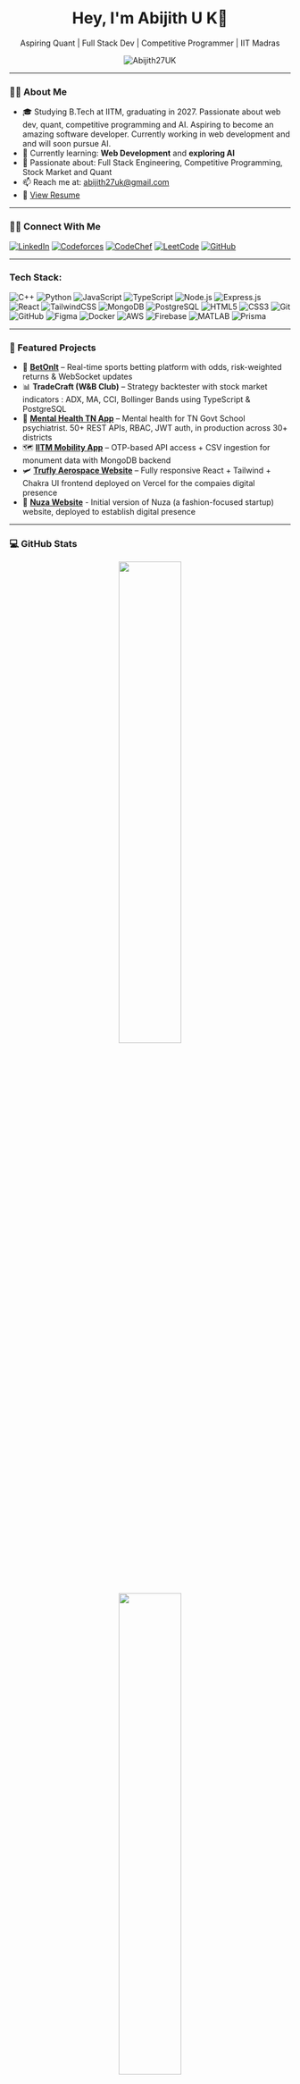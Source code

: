 <h1 align="center">Hey, I'm Abijith U K👋</h1>
<p align="center">Aspiring Quant | Full Stack Dev | Competitive Programmer | IIT Madras</p>

<p align="center">
  <img src="https://komarev.com/ghpvc/?username=Abijith27UK&label=Profile%20views&color=0e75b6&style=flat" alt="Abijith27UK" />
</p>

---

### 👨‍🎓 About Me

- 🎓 Studying B.Tech at IITM, graduating in 2027. Passionate about web dev, quant, competitive programming and AI. Aspiring to become an amazing software developer. Currently working in web development and  and will soon pursue AI.
- 🌱 Currently learning: **Web Development** and **exploring AI**
- 🚀 Passionate about: Full Stack Engineering, Competitive Programming, Stock Market and Quant
- 📫 Reach me at: [abijith27uk@gmail.com](mailto:abijith27uk@gmail.com)
- 📄 [View Resume](https://drive.google.com/file/d/1vrztTj1gMyehM13z6hamd1NWUV_aEcSV/view?usp=sharing)


---

### 🧑‍💻 Connect With Me

[![LinkedIn](https://img.shields.io/badge/LinkedIn-abijithuk-blue?style=for-the-badge&logo=linkedin)](https://www.linkedin.com/in/abijithuk)
[![Codeforces](https://img.shields.io/badge/Codeforces-Expert-orange?style=for-the-badge&logo=codeforces)](https://codeforces.com/profile/Abijith27UK)
[![CodeChef](https://img.shields.io/badge/CodeChef-3%E2%AD%90-brown?style=for-the-badge&logo=codechef)](https://www.codechef.com/users/abijith27uk)
[![LeetCode](https://img.shields.io/badge/LeetCode-Active-yellow?style=for-the-badge&logo=leetcode)](https://leetcode.com/u/Abijith27UK/)
[![GitHub](https://img.shields.io/badge/GitHub-Abijith27UK-black?style=for-the-badge&logo=github)](https://github.com/Abijith27UK)


---

###  Tech Stack:

![C++](https://img.shields.io/badge/C++-00599C?style=for-the-badge&logo=c%2B%2B&logoColor=white)
![Python](https://img.shields.io/badge/Python-3776AB?style=for-the-badge&logo=python&logoColor=white)
![JavaScript](https://img.shields.io/badge/JavaScript-F7DF1E?style=for-the-badge&logo=javascript&logoColor=black)
![TypeScript](https://img.shields.io/badge/TypeScript-3178C6?style=for-the-badge&logo=typescript&logoColor=white)
![Node.js](https://img.shields.io/badge/Node.js-339933?style=for-the-badge&logo=nodedotjs&logoColor=white)
![Express.js](https://img.shields.io/badge/Express.js-black?style=for-the-badge&logo=express&logoColor=white)
![React](https://img.shields.io/badge/React-20232A?style=for-the-badge&logo=react&logoColor=61DAFB)
![TailwindCSS](https://img.shields.io/badge/TailwindCSS-38B2AC?style=for-the-badge&logo=tailwind-css&logoColor=white)
![MongoDB](https://img.shields.io/badge/MongoDB-4EA94B?style=for-the-badge&logo=mongodb&logoColor=white)
![PostgreSQL](https://img.shields.io/badge/PostgreSQL-316192?style=for-the-badge&logo=postgresql&logoColor=white)
![HTML5](https://img.shields.io/badge/HTML5-E34F26?style=for-the-badge&logo=html5&logoColor=white)
![CSS3](https://img.shields.io/badge/CSS3-1572B6?style=for-the-badge&logo=css3&logoColor=white)
![Git](https://img.shields.io/badge/Git-F05032?style=for-the-badge&logo=git&logoColor=white)
![GitHub](https://img.shields.io/badge/GitHub-181717?style=for-the-badge&logo=github&logoColor=white)
![Figma](https://img.shields.io/badge/Figma-F24E1E?style=for-the-badge&logo=figma&logoColor=white)
![Docker](https://img.shields.io/badge/Docker-2496ED?style=for-the-badge&logo=docker&logoColor=white)
![AWS](https://img.shields.io/badge/AWS-232F3E?style=for-the-badge&logo=amazonaws&logoColor=white)
![Firebase](https://img.shields.io/badge/Firebase-FFCA28?style=for-the-badge&logo=firebase&logoColor=black)
![MATLAB](https://img.shields.io/badge/MATLAB-0076A8?style=for-the-badge&logo=mathworks&logoColor=white)
![Prisma](https://img.shields.io/badge/Prisma-2D3748?style=for-the-badge&logo=prisma&logoColor=white)


---

### 🚀 Featured Projects

- 🎯 **[BetOnIt](https://github.com/Abijith27UK/BetOnIt)** – Real-time sports betting platform with odds, risk-weighted returns & WebSocket updates  
- 📊 **TradeCraft (W&B Club)** – Strategy backtester with stock market indicators : ADX, MA, CCI, Bollinger Bands using TypeScript & PostgreSQL  
- 🧠 **[Mental Health TN App](https://github.com/Aadharcode/Mental-Health-TN-Gov)** – Mental health for TN Govt School psychiatrist. 50+ REST APIs, RBAC, JWT auth, in production across 30+ districts  
- 🗺️ **[IITM Mobility App](https://github.com/Aadharcode/IIT-Madras-Mobility-App-Backend)** – OTP-based API access + CSV ingestion for monument data with MongoDB backend  
- 🛩️ **[Trufly Aerospace Website](https://www.truflyaerospace.com/)** – Fully responsive React + Tailwind + Chakra UI frontend deployed on Vercel for the compaies digital presence
- 👗 **[Nuza Website](https://www.nuza.in/)** - Initial version of Nuza (a fashion-focused startup) website, deployed to establish digital presence

---

### 💻 GitHub Stats 

<div align="center">
<p align="center">
  <img src="https://github-readme-stats.vercel.app/api?username=Abijith27UK&show_icons=true&theme=tokyonight&hide_border=true" width="47%" />
</p>

<p align="center">
  <img src="https://github-readme-stats.vercel.app/api/top-langs/?username=Abijith27UK&layout=compact&theme=tokyonight&hide_border=true" width="47%" />
</p>

</div>

---
